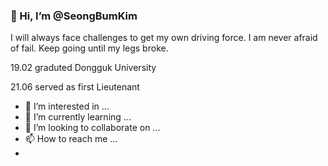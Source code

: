 ### 👋 Hi, I’m @SeongBumKim


I will always face challenges to get my own driving force. I am never afraid of fail. Keep going until my legs broke.


19.02 graduted Dongguk University

21.06 served as first Lieutenant

- 👀 I’m interested in ...
- 🌱 I’m currently learning ...
- 💞️ I’m looking to collaborate on ...
- 📫 How to reach me ...
-

<!---
SeongBumKim/SeongBumKim is a ✨ special ✨ repository because its `README.md` (this file) appears on your GitHub profile.
You can click the Preview link to take a look at your changes.
--->
